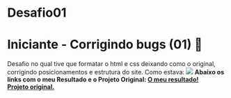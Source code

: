 # Desafio01
# Iniciante - Corrigindo bugs (01) **👀**

Desafio no qual tive que formatar o html e css deixando como o original, corrigindo posicionamentos e estrutura do site.
Como estava:
<img src="https://efficient-sloth-d85.notion.site/image/https%3A%2F%2Fs3-us-west-2.amazonaws.com%2Fsecure.notion-static.com%2Fa29a32b1-069e-4e79-af05-d69f772bccb5%2FUntitled.png?table=block&id=8f89f434-cf5e-47a9-8612-c55e35452cfd&spaceId=08f749ff-d06d-49a8-a488-9846e081b224&width=2000&userId=&cache=v2"/>
<strong>Abaixo os links com o meu Resultado e o Projeto Original:<strong/>
<a href="https://douglasantosilva.github.io/Desafio01/" target="_blank">O meu resultado!</a>       
<a href="https://explorer-stage02-p01.vercel.app/" target="_blank">Projeto original.</a>

